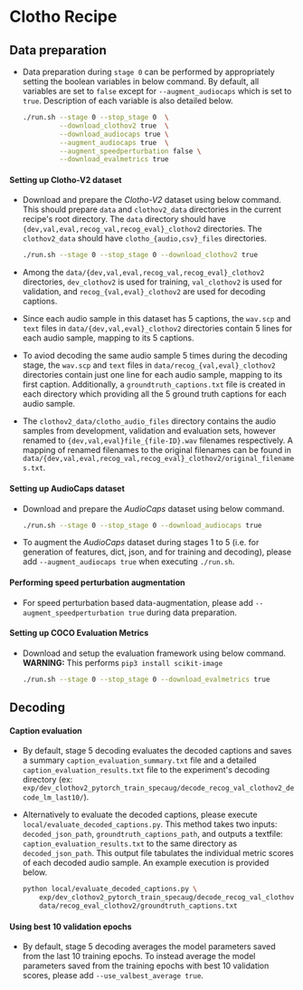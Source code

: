 # Clotho Recipe

## Data preparation
* Data preparation during `stage 0` can be performed by appropriately setting the boolean variables in below command. By default, all variables are set to `false` except for `--augment_audiocaps` which is set to `true`. Description of each variable is also detailed below.
  
  ```bash
  ./run.sh --stage 0 --stop_stage 0  \
           --download_clothov2 true  \
           --download_audiocaps true \
           --augment_audiocaps true  \
           --augment_speedperturbation false \
           --download_evalmetrics true
  ```

#### Setting up Clotho-V2 dataset
* Download and prepare the *Clotho-V2* dataset using below command. This should prepare `data` and `clothov2_data` directories in the current recipe's root directory. The `data` directory should have `{dev,val,eval,recog_val,recog_eval}_clothov2` directories. The `clothov2_data` should have `clotho_{audio,csv}_files` directories.

  ```bash
  ./run.sh --stage 0 --stop_stage 0 --download_clothov2 true
  ```
* Among the `data/{dev,val,eval,recog_val,recog_eval}_clothov2` directories, `dev_clothov2` is used for training, `val_clothov2` is used for validation, and `recog_{val,eval}_clothov2` are used for decoding captions.
* Since each audio sample in this dataset has 5 captions, the `wav.scp` and `text` files in `data/{dev,val,eval}_clothov2` directories contain 5 lines for each audio sample, mapping to its 5 captions.
* To aviod decoding the same audio sample 5 times during the decoding stage, the `wav.scp` and `text` files in `data/recog_{val,eval}_clothov2` directories contain just one line for each audio sample, mapping to its first caption. Additionally, a `groundtruth_captions.txt` file is created in each directory which providing all the 5 ground truth captions for each audio sample.
* The `clothov2_data/clotho_audio_files` directory contains the audio samples from development, validation and evaluation sets, however renamed to `{dev,val,eval}file_{file-ID}.wav` filenames respectively. A mapping of renamed filenames to the original filenames can be found in `data/{dev,val,eval,recog_val,recog_eval}_clothov2/original_filenames.txt`.

#### Setting up AudioCaps dataset
* Download and prepare the *AudioCaps* dataset using below command.
  
  ```bash
  ./run.sh --stage 0 --stop_stage 0 --download_audiocaps true
  ```
* To augment the *AudioCaps* dataset during stages 1 to 5 (i.e. for generation of features, dict, json, and for training and decoding), please add `--augment_audiocaps true` when executing `./run.sh`.

#### Performing speed perturbation augmentation
* For speed perturbation based data-augmentation, please add `--augment_speedperturbation true` during data preparation.

#### Setting up COCO Evaluation Metrics
* Download and setup the evaluation framework using below command. **WARNING:** This performs `pip3 install scikit-image`
  
  ```bash
  ./run.sh --stage 0 --stop_stage 0 --download_evalmetrics true
  ```

## Decoding
#### Caption evaluation
* By default, stage 5 decoding evaluates the decoded captions and saves a summary `caption_evaluation_summary.txt` file and a detailed `caption_evaluation_results.txt` file to the experiment's decoding directory (ex: `exp/dev_clothov2_pytorch_train_specaug/decode_recog_val_clothov2_decode_lm_last10/`).
* Alternatively to evaluate the decoded captions, please execute `local/evaluate_decoded_captions.py`. This method takes two inputs: `decoded_json_path`, `groundtruth_captions_path`, and outputs a textfile: `caption_evaluation_results.txt` to the same directory as `decoded_json_path`. This output file tabulates the individual metric scores of each decoded audio sample. An example execution is provided below.
  
  ```bash
  python local/evaluate_decoded_captions.py \
      exp/dev_clothov2_pytorch_train_specaug/decode_recog_val_clothov2_decode_lm_last10/data.json \
      data/recog_eval_clothov2/groundtruth_captions.txt
  ```

#### Using best 10 validation epochs
* By default, stage 5 decoding averages the model parameters saved from the last 10 training epochs. To instead average the model parameters saved from the training epochs with best 10 validation scores, please add `--use_valbest_average true`.
